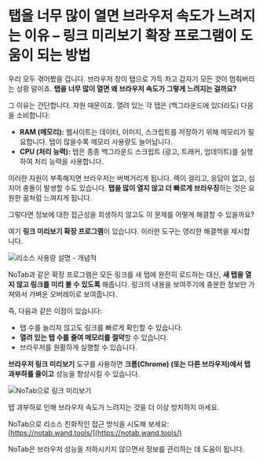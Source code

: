 
# 탭을 너무 많이 열면 브라우저 속도가 느려지는 이유 – 링크 미리보기 확장 프로그램이 도움이 되는 방법

우리 모두 겪어봤을 겁니다. 브라우저 창이 탭으로 가득 차고 갑자기 모든 것이 멈춰버리는 상황 말이죠. **탭을 너무 많이 열면 왜 브라우저 속도가 그렇게 느려지는 걸까요?**

그 이유는 간단합니다. 자원 때문이죠. 열려 있는 각 탭은 (백그라운드에 있더라도) 다음을 소비합니다:

*   **RAM (메모리):** 웹사이트는 데이터, 이미지, 스크립트를 저장하기 위해 메모리가 필요합니다. 탭이 많을수록 메모리 사용량도 늘어납니다.
*   **CPU (처리 능력):** 탭은 종종 백그라운드 스크립트 (광고, 트래커, 업데이트)를 실행하여 처리 능력을 사용합니다.

이러한 자원이 부족해지면 브라우저는 버벅거리게 됩니다. 렉이 걸리고, 응답이 없고, 심지어 충돌이 발생할 수도 있습니다. **탭을 많이 열지 않고 더 빠르게 브라우징**하는 것은 요원한 꿈처럼 느껴지게 됩니다.

그렇다면 정보에 대한 접근성을 희생하지 않고도 이 문제를 어떻게 해결할 수 있을까요?

여기 **링크 미리보기 확장 프로그램**이 있습니다. 이러한 도구는 영리한 해결책을 제시합니다.

![리소스 사용량 설명 - 개념적](images/notab1.png) <!-- 이 이미지를 직접 찾기 어려울 수 있으므로, 개념적인 자리 표시자 사용 -->

NoTab과 같은 확장 프로그램은 모든 링크를 새 탭에 완전히 로드하는 대신, **새 탭을 열지 않고 링크를 미리 볼 수 있도록** 해줍니다. 링크의 내용을 보여주기에 충분한 정보만 가져와서 가벼운 오버레이로 보여줍니다.

즉, 다음과 같은 이점이 있습니다:

*   탭 수를 늘리지 않고도 링크를 빠르게 확인할 수 있습니다.
*   **열려 있는 탭 수를 줄여 메모리를 절약**할 수 있습니다.
*   브라우저를 원활하게 실행할 수 있습니다.

**브라우저 링크 미리보기** 도구를 사용하면 **크롬(Chrome) (또는 다른 브라우저)에서 탭 과부하를 줄이고** 성능을 향상시킬 수 있습니다.

![NoTab으로 링크 미리보기](images/notab2.png)

탭 과부하로 인해 브라우저 속도가 느려지는 것을 더 이상 방치하지 마세요.

NoTab으로 리소스 친화적인 접근 방식을 시도해 보세요: [https://notab.wand.tools/](https://notab.wand.tools/)

NoTab은 브라우저 성능을 저하시키지 않으면서 정보를 관리하는 데 도움이 됩니다.
